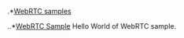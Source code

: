 

.*[WebRTC samples](https://github.com/dineshsinha/VidyoWorksSamples/tree/master/WebRTC)

..*[WebRTC Sample](https://github.com/dineshsinha/VidyoWorksSamples/tree/master/WebRTC/webrtc-sample)
	 Hello World of WebRTC sample.